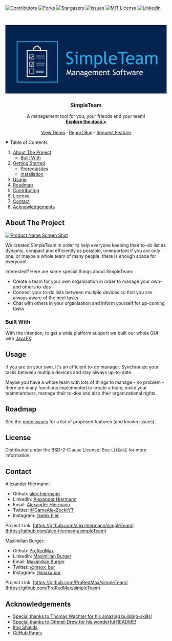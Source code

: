 [![Contributors][contributors-shield]][contributors-url]
[![Forks][forks-shield]][forks-url]
[![Stargazers][stars-shield]][stars-url]
[![Issues][issues-shield]][issues-url]
[![MIT License][license-shield]][license-url]
[![LinkedIn][linkedin-shield]][linkedin-url]



<!-- PROJECT LOGO -->
<br />
<p align="center">
  <a href="https://github.com/alex-hiermann/simpleTeam">
    <img src="resources/logo-1_cropped.png" alt="Logo">
  </a>

  <h3 align="center">SimpleTeam</h3>

  <p align="center">
    A management tool for you, your friends and your team!
    <br />
    <a href="https://github.com/alex-hiermann/simpleTeam"><strong>Explore the docs »</strong></a>
    <br />
    <br />
    <a href="https://github.com/alex-hiermann/simpleTeam">View Demo</a>
    ·
    <a href="https://github.com/alex-hiermann/simpleTeam/issues">Report Bug</a>
    ·
    <a href="https://github.com/alex-hiermann/simpleTeam/issues">Request Feature</a>
  </p>
</p>



<!-- TABLE OF CONTENTS -->
<details open="open">
  <summary>Table of Contents</summary>
  <ol>
    <li>
      <a href="#about-the-project">About The Project</a>
      <ul>
        <li><a href="#built-with">Built With</a></li>
      </ul>
    </li>
    <li>
      <a href="#getting-started">Getting Started</a>
      <ul>
        <li><a href="#prerequisites">Prerequisites</a></li>
        <li><a href="#installation">Installation</a></li>
      </ul>
    </li>
    <li><a href="#usage">Usage</a></li>
    <li><a href="#roadmap">Roadmap</a></li>
    <li><a href="#contributing">Contributing</a></li>
    <li><a href="#license">License</a></li>
    <li><a href="#contact">Contact</a></li>
    <li><a href="#acknowledgements">Acknowledgements</a></li>
  </ol>
</details>



<!-- ABOUT THE PROJECT -->
## About The Project

[![Product Name Screen Shot][product-screenshot]](https://example.com)

We created SimpleTeam in order to help everyone keeping their to-do list as dynamic, compact and efficiently as possible, unimportant if you are only one, or maybe a whole team of many people, there is enough space for everyone!

Interested? Here are some special things about SimpleTeam:
* Create a team for your own organisation in order to manage your own- and others to-dos
* Connect your to-do lists between multiple devices so that you are always aware of the next tasks
* Chat with others in your organisation and inform yourself for up-coming tasks

<!-- Of course, no ones template will serve all projects since your needs may be different. So I'll be adding more in the near future. You may also suggest changes by forking this repo and creating a pull request or opening an issue. Thanks to all the people have have contributed to expanding this template!

A list of commonly used resources that I find helpful are listed in the acknowledgements. -->

### Built With

With the intention, to get a wide platform support we built our whole GUI with [JavaFX](https://openjfx.io/).

<!-- GETTING STARTED -->
<!-- ## Getting Started

This is an example of how you may give instructions on setting up your project locally.
To get a local copy up and running follow these simple example steps.

### Prerequisites

This is an example of how to list things you need to use the software and how to install them.
* npm
  ```sh
  npm install npm@latest -g
  ```

### Installation

1. Get a free API Key at [https://example.com](https://example.com)
2. Clone the repo
   ```sh
   git clone https://github.com/your_username_/Project-Name.git
   ```
3. Install NPM packages
   ```sh
   npm install
   ```
4. Enter your API in `config.js`
   ```JS
   const API_KEY = 'ENTER YOUR API';
   ``` -->



<!-- USAGE EXAMPLES -->
## Usage

If you are on your own, it's an efficient to-do manager. Synchronize your tasks between multiple devices and stay always up-to-date.

Maybe you have a whole team with lots of things to manage - no problem - there are many functions implemented to create a team, invite your teammembers, manage their to-dos and also their organizational rights.



<!-- ROADMAP -->
## Roadmap

See the [open issues](https://github.com/alex-hiermann/simpleTeam/issues) for a list of proposed features (and known issues).



<!-- CONTRIBUTING -->
<!-- ## Contributing

Contributions are what make the open source community such an amazing place to be learn, inspire, and create. Any contributions you make are **greatly appreciated**.

1. Fork the Project
2. Create your Feature Branch (`git checkout -b feature/AmazingFeature`)
3. Commit your Changes (`git commit -m 'Add some AmazingFeature'`)
4. Push to the Branch (`git push origin feature/AmazingFeature`)
5. Open a Pull Request -->



<!-- LICENSE -->
## License

Distributed under the BSD-2-Clause License. See `LICENSE` for more information.



<!-- CONTACT -->
## Contact

Alexander Hiermann:
* Github: [alex-hiermann](https://github.com/alex-hiermann)
* LinkedIn: [Alexander Hiermann](https://linkedin.com/in/alexander-hiermann)
* Email: [Alexander Hiermann](mailto:alex.hiermann@gmx.com)
* Twitter: [@GameAlexZocktYT](https://twitter.com/GameAlexZocktYT)
* Instagram: [@alex.hier](https://instagram.com/alex.hier)

Project Link: [https://github.com/alex-hiermann/simpleTeam](https://github.com/alex-hiermann/simpleTeam)

Maximilian Burger:
* Github: [ProRedMax](https://github.com/ProRedMax)
* LinkedIn: [Maximilian Burger](https://linkedin.com/in/maximilian-burger-81a9581b3)
* Email: [Maximilian Burger](mailto:mabug@outlook.de)
* Twitter: [@maxx_bur](https://twitter.com/maxx_bur)
* Instagram: [@maxx.bur](https://instagram.com/maxx.bur)

Project Link: [https://github.com/ProRedMax/simpleTeam](https://github.com/ProRedMax/simpleTeam)



<!-- ACKNOWLEDGEMENTS -->
## Acknowledgements
* [Special thanks to Thomas Wachter for his amazing building-skills!](https://github.com/thomasw04)
* [Special thanks to Othneil Drew for his wonderful README!](https://github.com/othneildrew)
* [Img Shields](https://shields.io)
* [GitHub Pages](https://pages.github.com)



<!-- MARKDOWN LINKS & IMAGES -->
<!-- https://www.markdownguide.org/basic-syntax/#reference-style-links -->
[contributors-shield]: https://img.shields.io/github/contributors/alex-hiermann/simpleTeam.svg?style=for-the-badge
[contributors-url]: https://github.com/alex-hiermann/simpleTeam/graphs/contributors
[forks-shield]: https://img.shields.io/github/forks/alex-hiermann/simpleTeam.svg?style=for-the-badge
[forks-url]: https://github.com/alex-hiermann/simpleTeam/network/members
[stars-shield]: https://img.shields.io/github/stars/alex-hiermann/simpleTeam.svg?style=for-the-badge
[stars-url]: https://github.com/alex-hiermann/simpleTeam/stargazers
[issues-shield]: https://img.shields.io/github/issues/alex-hiermann/simpleTeam.svg?style=for-the-badge
[issues-url]: https://github.com/alex-hiermann/simpleTeam/issues
[license-shield]: https://img.shields.io/github/license/alex-hiermann/simpleTeam.svg?style=for-the-badge
[license-url]: https://github.com/alex-hiermann/simpleTeam/blob/master/LICENSE.txt
[linkedin-shield]: https://img.shields.io/badge/-LinkedIn-black.svg?style=for-the-badge&logo=linkedin&colorB=555
[linkedin-url]: https://linkedin.com/in/alexander-hiermann
[product-screenshot]: resources/images/readme_screenshot.png